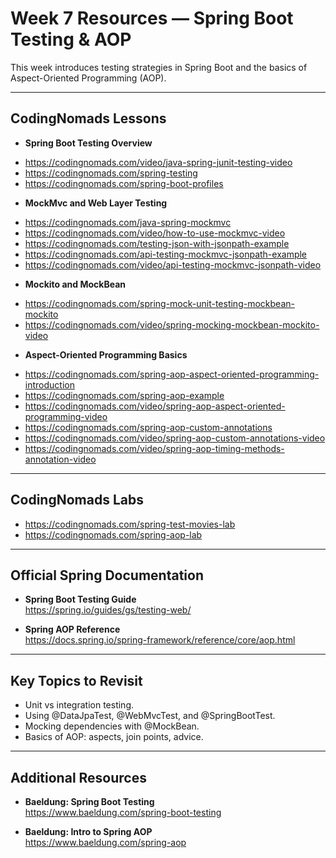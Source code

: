 # Week 7 Resources — Spring Boot Testing & AOP

This week introduces testing strategies in Spring Boot and the basics of Aspect-Oriented Programming (AOP).

---

## CodingNomads Lessons

- **Spring Boot Testing Overview**  
* https://codingnomads.com/video/java-spring-junit-testing-video
* https://codingnomads.com/spring-testing
* https://codingnomads.com/spring-boot-profiles

- **MockMvc and Web Layer Testing**  
* https://codingnomads.com/java-spring-mockmvc
* https://codingnomads.com/video/how-to-use-mockmvc-video
* https://codingnomads.com/testing-json-with-jsonpath-example
* https://codingnomads.com/api-testing-mockmvc-jsonpath-example
* https://codingnomads.com/video/api-testing-mockmvc-jsonpath-video

- **Mockito and MockBean**  
* https://codingnomads.com/spring-mock-unit-testing-mockbean-mockito
* https://codingnomads.com/video/spring-mocking-mockbean-mockito-video

- **Aspect-Oriented Programming Basics**  
* https://codingnomads.com/spring-aop-aspect-oriented-programming-introduction
* https://codingnomads.com/spring-aop-example
* https://codingnomads.com/video/spring-aop-aspect-oriented-programming-video
* https://codingnomads.com/spring-aop-custom-annotations
* https://codingnomads.com/video/spring-aop-custom-annotations-video
* https://codingnomads.com/video/spring-aop-timing-methods-annotation-video

---

## CodingNomads Labs

* https://codingnomads.com/spring-test-movies-lab
* https://codingnomads.com/spring-aop-lab

---

## Official Spring Documentation

- **Spring Boot Testing Guide**  
  https://spring.io/guides/gs/testing-web/

- **Spring AOP Reference**  
  https://docs.spring.io/spring-framework/reference/core/aop.html

---

## Key Topics to Revisit

- Unit vs integration testing.  
- Using @DataJpaTest, @WebMvcTest, and @SpringBootTest.  
- Mocking dependencies with @MockBean.  
- Basics of AOP: aspects, join points, advice.  

---

## Additional Resources

- **Baeldung: Spring Boot Testing**  
  https://www.baeldung.com/spring-boot-testing

- **Baeldung: Intro to Spring AOP**  
  https://www.baeldung.com/spring-aop
